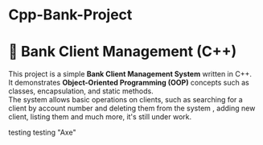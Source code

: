 # Cpp-Bank-Project

# 🏦 Bank Client Management (C++)

This project is a simple **Bank Client Management System** written in C++.  
It demonstrates **Object-Oriented Programming (OOP)** concepts such as classes, encapsulation, and static methods.  
The system allows basic operations on clients, such as searching for a client by account number and deleting them from the system , adding new client, listing them
and much more, it's still under work.



testing testing "Axe"